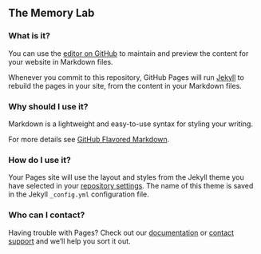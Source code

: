 ## The Memory Lab
### What is it?
You can use the [editor on GitHub](https://github.com/memorylabnetwork/website/edit/gh-pages/index.md) to maintain and preview the content for your website in Markdown files.

Whenever you commit to this repository, GitHub Pages will run [Jekyll](https://jekyllrb.com/) to rebuild the pages in your site, from the content in your Markdown files.

### Why should I use it?

Markdown is a lightweight and easy-to-use syntax for styling your writing. 

For more details see [GitHub Flavored Markdown](https://guides.github.com/features/mastering-markdown/).


### How do I use it?

Your Pages site will use the layout and styles from the Jekyll theme you have selected in your [repository settings](https://github.com/memorylabnetwork/website/settings). The name of this theme is saved in the Jekyll `_config.yml` configuration file.

### Who can I contact?

Having trouble with Pages? Check out our [documentation](https://docs.github.com/categories/github-pages-basics/) or [contact support](https://github.com/contact) and we’ll help you sort it out.
